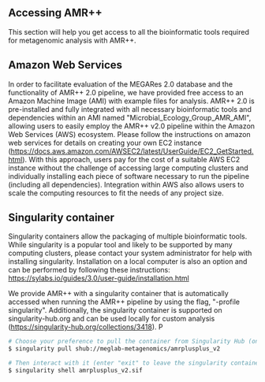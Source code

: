 Accessing AMR++
------------

This section will help you get access to all the bioinformatic tools required for metagenomic analysis with AMR++.

Amazon Web Services
-----

In order to facilitate evaluation of the MEGARes 2.0 database and the functionality of AMR++ 2.0 pipeline, we have provided free access to an Amazon Machine Image (AMI) with example files for analysis. AMR++ 2.0 is pre-installed and fully integrated with all necessary bioinformatic tools and dependencies within an AMI named "Microbial_Ecology_Group_AMR_AMI", allowing users to easily employ the AMR++ v2.0 pipeline within the Amazon Web Services (AWS) ecosystem. Please follow the instructions on amazon web services for details on creating your own EC2 instance (https://docs.aws.amazon.com/AWSEC2/latest/UserGuide/EC2_GetStarted.html). With this approach, users pay for the cost of a suitable AWS EC2 instance without the challenge of accessing large computing clusters and individually installing each piece of software necessary to run the pipeline (including all dependencies). Integration within AWS also allows users to scale the computing resources to fit the needs of any project size.

Singularity container
-----------------

Singularity containers allow the packaging of multiple bioinformatic tools. While singularity is a popular tool and likely to be supported by many computing clusters, please contact your system administrator for help with installing singularity. Installation on a local computer is also an option and can be performed by following these instructions: https://sylabs.io/guides/3.0/user-guide/installation.html

We provide AMR++ with a singularity container that is automatically accessed when running the AMR++ pipeline by using the flag, "-profile singularity". Additionally, the singularity container is supported on singularity-hub.org and can be used locally for custom analysis (https://singularity-hub.org/collections/3418). P

```bash
# Choose your preference to pull the container from Singularity Hub (once)
$ singularity pull shub://meglab-metagenomics/amrplusplus_v2

# Then interact with it (enter "exit" to leave the singularity container):
$ singularity shell amrplusplus_v2.sif

```


